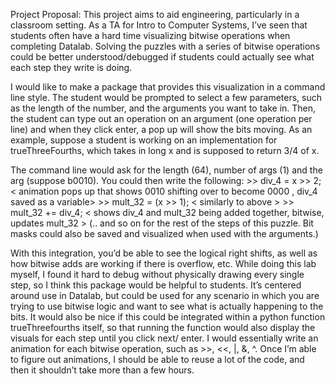 Project Proposal:
This project aims to aid engineering, particularly in a classroom setting. As a TA for Intro to Computer Systems, 
I’ve seen that students often have a hard time visualizing bitwise operations when completing Datalab. Solving the puzzles with a series of bitwise operations could be better understood/debugged 
if students could actually see what each step they write is doing.


I would like to make a package that provides this visualization in a command line style. 
The student would be prompted to select a few parameters, such as the length of the number, and the arguments you want to take in. Then, the student can type out an operation on an argument (one operation per line) 
and when they click enter, a pop up will show the bits moving. As an example, suppose a student is working on an implementation for trueThreeFourths, which takes in long x and is supposed to return 3/4 of x. 


The command line would ask for the length (64), number of args (1) and the arg (suppose b0010). You could then write the following:
    >> div_4 = x >> 2;
    < animation pops up that shows 0010 shifting over to become 0000 , div_4 saved as a variable>
    >> mult_32 = (x >> 1);
    < similarly to above >
    >> mult_32 += div_4;
    < shows div_4 and mult_32 being added together, bitwise, updates mult_32 >
    (.. and so on for the rest of the steps of this puzzle. Bit masks could also be saved and visualized 
    when used with the arguments.) 


With this integration, you’d be able to see the logical right shifts, 
as well as how bitwise adds are working if there is overflow, etc. While doing this lab myself, I found it hard to debug without physically drawing 
every single step, so I think this package would be helpful to students. It’s centered around use in Datalab, but could be used for any scenario in which you are trying to use bitwise logic 
and want to see what is actually happening to the bits.
It would also be nice if this could be integrated within a python function trueThreefourths itself, so that running the function would also display the visuals for each step until you click next/ enter.
I would essentially write an animation for each bitwise operation, such as >>, <<, |, &, ^.
Once I’m able to figure out animations, I should be able to reuse a lot of the code, and then it shouldn’t take more than a few hours.


 